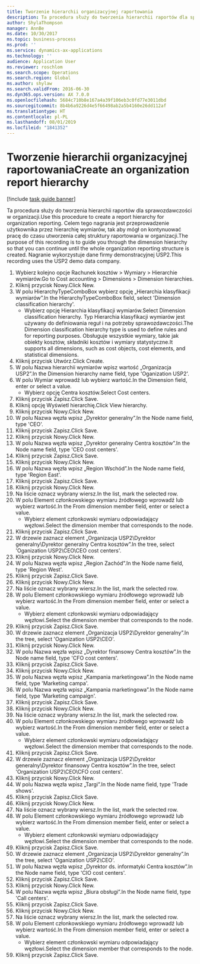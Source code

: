```yaml
---
title: Tworzenie hierarchii organizacyjnej raportowania
description: Ta procedura służy do tworzenia hierarchii raportów dla sprawozdawczości w organizacji.
author: ShylaThompson
manager: AnnBe
ms.date: 10/30/2017
ms.topic: business-process
ms.prod: ''
ms.service: dynamics-ax-applications
ms.technology: ''
audience: Application User
ms.reviewer: roschlom
ms.search.scope: Operations
ms.search.region: Global
ms.author: shylaw
ms.search.validFrom: 2016-06-30
ms.dyn365.ops.version: AX 7.0.0
ms.openlocfilehash: 5684c710b8e167a4a39f106eb3c0fd77e3011dbd
ms.sourcegitcommit: 8b4b6a9226d4e5f66498ab2a5b4160e26dd112af
ms.translationtype: HT
ms.contentlocale: pl-PL
ms.lasthandoff: 08/01/2019
ms.locfileid: "1841352"
---
```

# <a name="create-an-organization-report-hierarchy"></a><span data-ttu-id="cce9c-103">Tworzenie hierarchii organizacyjnej raportowania</span><span class="sxs-lookup"><span data-stu-id="cce9c-103">Create an organization report hierarchy</span></span>

[!include [task guide banner](../../includes/task-guide-banner.md)]

<span data-ttu-id="cce9c-104">Ta procedura służy do tworzenia hierarchii raportów dla sprawozdawczości w organizacji.</span><span class="sxs-lookup"><span data-stu-id="cce9c-104">Use this procedure to create a report hierarchy for organization reporting.</span></span> <span data-ttu-id="cce9c-105">Celem tego nagrania jest przeprowadzenie użytkownika przez hierarchię wymiarów, tak aby mógł on kontynuować pracę do czasu utworzenia całej struktury raportowania w organizacji.</span><span class="sxs-lookup"><span data-stu-id="cce9c-105">The purpose of this recording is to guide you through the dimension hierarchy so that you can continue until the whole organization reporting structure is created.</span></span> <span data-ttu-id="cce9c-106">Nagranie wykorzystuje dane firmy demonstracyjnej USP2.</span><span class="sxs-lookup"><span data-stu-id="cce9c-106">This recording uses the USP2 demo data company.</span></span>

1. <span data-ttu-id="cce9c-107">Wybierz kolejno opcje Rachunek kosztów > Wymiary > Hierarchie wymiarów.</span><span class="sxs-lookup"><span data-stu-id="cce9c-107">Go to Cost accounting > Dimensions > Dimension hierarchies.</span></span>
2. <span data-ttu-id="cce9c-108">Kliknij przycisk Nowy.</span><span class="sxs-lookup"><span data-stu-id="cce9c-108">Click New.</span></span>
3. <span data-ttu-id="cce9c-109">W polu HierarchyTypeComboBox wybierz opcję „Hierarchia klasyfikacji wymiarów”.</span><span class="sxs-lookup"><span data-stu-id="cce9c-109">In the HierarchyTypeComboBox field, select 'Dimension classification hierarchy'.</span></span>
    * <span data-ttu-id="cce9c-110">Wybierz opcję Hierarchia klasyfikacji wymiarów.</span><span class="sxs-lookup"><span data-stu-id="cce9c-110">Select Dimension classification hierarchy.</span></span> <span data-ttu-id="cce9c-111">Typ Hierarchia klasyfikacji wymiarów jest używany do definiowania reguł i na potrzeby sprawozdawczości.</span><span class="sxs-lookup"><span data-stu-id="cce9c-111">The Dimension classification hierarchy type is used to define rules and for reporting purposes.</span></span> <span data-ttu-id="cce9c-112">Obsługuje wszystkie wymiary, takie jak obiekty kosztów, składniki kosztów i wymiary statystyczne.</span><span class="sxs-lookup"><span data-stu-id="cce9c-112">It supports all dimensions, such as cost objects, cost elements, and statistical dimensions.</span></span>  
4. <span data-ttu-id="cce9c-113">Kliknij przycisk Utwórz.</span><span class="sxs-lookup"><span data-stu-id="cce9c-113">Click Create.</span></span>
5. <span data-ttu-id="cce9c-114">W polu Nazwa hierarchii wymiarów wpisz wartość „Organizacja USP2”.</span><span class="sxs-lookup"><span data-stu-id="cce9c-114">In the Dimension hierarchy name field, type 'Oganization USP2'.</span></span>
6. <span data-ttu-id="cce9c-115">W polu Wymiar wprowadź lub wybierz wartość.</span><span class="sxs-lookup"><span data-stu-id="cce9c-115">In the Dimension field, enter or select a value.</span></span>
    * <span data-ttu-id="cce9c-116">Wybierz opcję Centra kosztów.</span><span class="sxs-lookup"><span data-stu-id="cce9c-116">Select Cost centers.</span></span>  
7. <span data-ttu-id="cce9c-117">Kliknij przycisk Zapisz.</span><span class="sxs-lookup"><span data-stu-id="cce9c-117">Click Save.</span></span>
8. <span data-ttu-id="cce9c-118">Kliknij opcję Wyświetl hierarchię.</span><span class="sxs-lookup"><span data-stu-id="cce9c-118">Click View hierarchy.</span></span>
9. <span data-ttu-id="cce9c-119">Kliknij przycisk Nowy.</span><span class="sxs-lookup"><span data-stu-id="cce9c-119">Click New.</span></span>
10. <span data-ttu-id="cce9c-120">W polu Nazwa węzła wpisz „Dyrektor generalny”.</span><span class="sxs-lookup"><span data-stu-id="cce9c-120">In the Node name field, type 'CEO'.</span></span>
11. <span data-ttu-id="cce9c-121">Kliknij przycisk Zapisz.</span><span class="sxs-lookup"><span data-stu-id="cce9c-121">Click Save.</span></span>
12. <span data-ttu-id="cce9c-122">Kliknij przycisk Nowy.</span><span class="sxs-lookup"><span data-stu-id="cce9c-122">Click New.</span></span>
13. <span data-ttu-id="cce9c-123">W polu Nazwa węzła wpisz „Dyrektor generalny Centra kosztów”.</span><span class="sxs-lookup"><span data-stu-id="cce9c-123">In the Node name field, type 'CEO cost centers'.</span></span>
14. <span data-ttu-id="cce9c-124">Kliknij przycisk Zapisz.</span><span class="sxs-lookup"><span data-stu-id="cce9c-124">Click Save.</span></span>
15. <span data-ttu-id="cce9c-125">Kliknij przycisk Nowy.</span><span class="sxs-lookup"><span data-stu-id="cce9c-125">Click New.</span></span>
16. <span data-ttu-id="cce9c-126">W polu Nazwa węzła wpisz „Region Wschód”.</span><span class="sxs-lookup"><span data-stu-id="cce9c-126">In the Node name field, type 'Region East'.</span></span>
17. <span data-ttu-id="cce9c-127">Kliknij przycisk Zapisz.</span><span class="sxs-lookup"><span data-stu-id="cce9c-127">Click Save.</span></span>
18. <span data-ttu-id="cce9c-128">Kliknij przycisk Nowy.</span><span class="sxs-lookup"><span data-stu-id="cce9c-128">Click New.</span></span>
19. <span data-ttu-id="cce9c-129">Na liście oznacz wybrany wiersz.</span><span class="sxs-lookup"><span data-stu-id="cce9c-129">In the list, mark the selected row.</span></span>
20. <span data-ttu-id="cce9c-130">W polu Element członkowskiego wymiaru źródłowego wprowadź lub wybierz wartość.</span><span class="sxs-lookup"><span data-stu-id="cce9c-130">In the From dimension member field, enter or select a value.</span></span>
    * <span data-ttu-id="cce9c-131">Wybierz element członkowski wymiaru odpowiadający węzłowi.</span><span class="sxs-lookup"><span data-stu-id="cce9c-131">Select the dimension member that corresponds to the node.</span></span>  
21. <span data-ttu-id="cce9c-132">Kliknij przycisk Zapisz.</span><span class="sxs-lookup"><span data-stu-id="cce9c-132">Click Save.</span></span>
22. <span data-ttu-id="cce9c-133">W drzewie zaznacz element „Organizacja USP2\Dyrektor generalny\Dyrektor generalny Centra kosztów”.</span><span class="sxs-lookup"><span data-stu-id="cce9c-133">In the tree, select 'Oganization USP2\CEO\CEO cost centers'.</span></span>
23. <span data-ttu-id="cce9c-134">Kliknij przycisk Nowy.</span><span class="sxs-lookup"><span data-stu-id="cce9c-134">Click New.</span></span>
24. <span data-ttu-id="cce9c-135">W polu Nazwa węzła wpisz „Region Zachód”.</span><span class="sxs-lookup"><span data-stu-id="cce9c-135">In the Node name field, type 'Region West'.</span></span>
25. <span data-ttu-id="cce9c-136">Kliknij przycisk Zapisz.</span><span class="sxs-lookup"><span data-stu-id="cce9c-136">Click Save.</span></span>
26. <span data-ttu-id="cce9c-137">Kliknij przycisk Nowy.</span><span class="sxs-lookup"><span data-stu-id="cce9c-137">Click New.</span></span>
27. <span data-ttu-id="cce9c-138">Na liście oznacz wybrany wiersz.</span><span class="sxs-lookup"><span data-stu-id="cce9c-138">In the list, mark the selected row.</span></span>
28. <span data-ttu-id="cce9c-139">W polu Element członkowskiego wymiaru źródłowego wprowadź lub wybierz wartość.</span><span class="sxs-lookup"><span data-stu-id="cce9c-139">In the From dimension member field, enter or select a value.</span></span>
    * <span data-ttu-id="cce9c-140">Wybierz element członkowski wymiaru odpowiadający węzłowi.</span><span class="sxs-lookup"><span data-stu-id="cce9c-140">Select the dimension member that corresponds to the node.</span></span>  
29. <span data-ttu-id="cce9c-141">Kliknij przycisk Zapisz.</span><span class="sxs-lookup"><span data-stu-id="cce9c-141">Click Save.</span></span>
30. <span data-ttu-id="cce9c-142">W drzewie zaznacz element „Organizacja USP2\Dyrektor generalny”.</span><span class="sxs-lookup"><span data-stu-id="cce9c-142">In the tree, select 'Oganization USP2\CEO'.</span></span>
31. <span data-ttu-id="cce9c-143">Kliknij przycisk Nowy.</span><span class="sxs-lookup"><span data-stu-id="cce9c-143">Click New.</span></span>
32. <span data-ttu-id="cce9c-144">W polu Nazwa węzła wpisz „Dyrektor finansowy Centra kosztów”.</span><span class="sxs-lookup"><span data-stu-id="cce9c-144">In the Node name field, type 'CFO cost centers'.</span></span>
33. <span data-ttu-id="cce9c-145">Kliknij przycisk Zapisz.</span><span class="sxs-lookup"><span data-stu-id="cce9c-145">Click Save.</span></span>
34. <span data-ttu-id="cce9c-146">Kliknij przycisk Nowy.</span><span class="sxs-lookup"><span data-stu-id="cce9c-146">Click New.</span></span>
35. <span data-ttu-id="cce9c-147">W polu Nazwa węzła wpisz „Kampania marketingowa”.</span><span class="sxs-lookup"><span data-stu-id="cce9c-147">In the Node name field, type 'Marketing campa'.</span></span>
36. <span data-ttu-id="cce9c-148">W polu Nazwa węzła wpisz „Kampania marketingowa”.</span><span class="sxs-lookup"><span data-stu-id="cce9c-148">In the Node name field, type 'Marketing campaign'.</span></span>
37. <span data-ttu-id="cce9c-149">Kliknij przycisk Zapisz.</span><span class="sxs-lookup"><span data-stu-id="cce9c-149">Click Save.</span></span>
38. <span data-ttu-id="cce9c-150">Kliknij przycisk Nowy.</span><span class="sxs-lookup"><span data-stu-id="cce9c-150">Click New.</span></span>
39. <span data-ttu-id="cce9c-151">Na liście oznacz wybrany wiersz.</span><span class="sxs-lookup"><span data-stu-id="cce9c-151">In the list, mark the selected row.</span></span>
40. <span data-ttu-id="cce9c-152">W polu Element członkowskiego wymiaru źródłowego wprowadź lub wybierz wartość.</span><span class="sxs-lookup"><span data-stu-id="cce9c-152">In the From dimension member field, enter or select a value.</span></span>
    * <span data-ttu-id="cce9c-153">Wybierz element członkowski wymiaru odpowiadający węzłowi.</span><span class="sxs-lookup"><span data-stu-id="cce9c-153">Select the dimension member that corresponds to the node.</span></span>  
41. <span data-ttu-id="cce9c-154">Kliknij przycisk Zapisz.</span><span class="sxs-lookup"><span data-stu-id="cce9c-154">Click Save.</span></span>
42. <span data-ttu-id="cce9c-155">W drzewie zaznacz element „Organizacja USP2\Dyrektor generalny\Dyrektor finansowy Centra kosztów”.</span><span class="sxs-lookup"><span data-stu-id="cce9c-155">In the tree, select 'Organization USP2\CEO\CFO cost centers'.</span></span>
43. <span data-ttu-id="cce9c-156">Kliknij przycisk Nowy.</span><span class="sxs-lookup"><span data-stu-id="cce9c-156">Click New.</span></span>
44. <span data-ttu-id="cce9c-157">W polu Nazwa węzła wpisz „Targi”.</span><span class="sxs-lookup"><span data-stu-id="cce9c-157">In the Node name field, type 'Trade shows'.</span></span>
45. <span data-ttu-id="cce9c-158">Kliknij przycisk Zapisz.</span><span class="sxs-lookup"><span data-stu-id="cce9c-158">Click Save.</span></span>
46. <span data-ttu-id="cce9c-159">Kliknij przycisk Nowy.</span><span class="sxs-lookup"><span data-stu-id="cce9c-159">Click New.</span></span>
47. <span data-ttu-id="cce9c-160">Na liście oznacz wybrany wiersz.</span><span class="sxs-lookup"><span data-stu-id="cce9c-160">In the list, mark the selected row.</span></span>
48. <span data-ttu-id="cce9c-161">W polu Element członkowskiego wymiaru źródłowego wprowadź lub wybierz wartość.</span><span class="sxs-lookup"><span data-stu-id="cce9c-161">In the From dimension member field, enter or select a value.</span></span>
    * <span data-ttu-id="cce9c-162">Wybierz element członkowski wymiaru odpowiadający węzłowi.</span><span class="sxs-lookup"><span data-stu-id="cce9c-162">Select the dimension member that corresponds to the node.</span></span>  
49. <span data-ttu-id="cce9c-163">Kliknij przycisk Zapisz.</span><span class="sxs-lookup"><span data-stu-id="cce9c-163">Click Save.</span></span>
50. <span data-ttu-id="cce9c-164">W drzewie zaznacz element „Organizacja USP2\Dyrektor generalny”.</span><span class="sxs-lookup"><span data-stu-id="cce9c-164">In the tree, select 'Oganization USP2\CEO'.</span></span>
51. <span data-ttu-id="cce9c-165">W polu Nazwa węzła wpisz „Dyrektor ds. informatyki Centra kosztów”.</span><span class="sxs-lookup"><span data-stu-id="cce9c-165">In the Node name field, type 'CIO cost centers'.</span></span>
52. <span data-ttu-id="cce9c-166">Kliknij przycisk Zapisz.</span><span class="sxs-lookup"><span data-stu-id="cce9c-166">Click Save.</span></span>
53. <span data-ttu-id="cce9c-167">Kliknij przycisk Nowy.</span><span class="sxs-lookup"><span data-stu-id="cce9c-167">Click New.</span></span>
54. <span data-ttu-id="cce9c-168">W polu Nazwa węzła wpisz „Biura obsługi”.</span><span class="sxs-lookup"><span data-stu-id="cce9c-168">In the Node name field, type 'Call centers'.</span></span>
55. <span data-ttu-id="cce9c-169">Kliknij przycisk Zapisz.</span><span class="sxs-lookup"><span data-stu-id="cce9c-169">Click Save.</span></span>
56. <span data-ttu-id="cce9c-170">Kliknij przycisk Nowy.</span><span class="sxs-lookup"><span data-stu-id="cce9c-170">Click New.</span></span>
57. <span data-ttu-id="cce9c-171">Na liście oznacz wybrany wiersz.</span><span class="sxs-lookup"><span data-stu-id="cce9c-171">In the list, mark the selected row.</span></span>
58. <span data-ttu-id="cce9c-172">W polu Element członkowskiego wymiaru źródłowego wprowadź lub wybierz wartość.</span><span class="sxs-lookup"><span data-stu-id="cce9c-172">In the From dimension member field, enter or select a value.</span></span>
    * <span data-ttu-id="cce9c-173">Wybierz element członkowski wymiaru odpowiadający węzłowi.</span><span class="sxs-lookup"><span data-stu-id="cce9c-173">Select the dimension member that corresponds to the node.</span></span>  
59. <span data-ttu-id="cce9c-174">Kliknij przycisk Zapisz.</span><span class="sxs-lookup"><span data-stu-id="cce9c-174">Click Save.</span></span>

